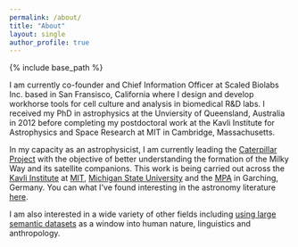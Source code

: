 ```yaml
---
permalink: /about/
title: "About"
layout: single
author_profile: true
---
```


{% include base_path %}

I am currently co-founder and Chief Information Officer at Scaled Biolabs Inc. based in San Fransisco, California where I design and develop workhorse tools for cell culture and analysis in biomedical R&D labs. I received my PhD in astrophysics at the Unviersity of Queensland, Australia in 2012 before completing my postdoctoral work at the Kavli Institute for Astrophysics and Space Research at MIT in Cambridge, Massachusetts.

In my capacity as an astrophysicist, I am currently leading the [Caterpillar Project](http://www.caterpillarproject.org) with the objective of better understanding the formation of the Milky Way and its satellite companions. This work is being carried out across the [Kavli Institute](http://space.mit.edu/‎) at [MIT](http://mit.edu), [Michigan State University](http://www.pa.msu.edu/astro/Astronomy.html) and the [MPA](http://www.mpa-garching.mpg.de/) in Garching, Germany. You can what I've found interesting in the astronomy literature [here](https://delicious.com/bgriffen).

I am also interested in a wide variety of other fields including [using large semantic datasets](http://brendangriffen.com/) as a window into human nature, linguistics and anthropology. 

